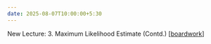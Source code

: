 ```yaml
---
date: 2025-08-07T10:00:00+5:30
---
```

New Lecture: 3. Maximum Likelihood Estimate (Contd.) [[boardwork](/AIL7024-2501/_images/slides/3_boardwork.pdf)]
